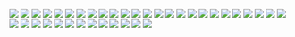 ![](https://kunusoft.com/slides/ciencia_datos/3regre/Diapositiva00.JPG)
![](https://kunusoft.com/slides/ciencia_datos/3regre/Diapositiva01.JPG)
![](https://kunusoft.com/slides/ciencia_datos/3regre/Diapositiva02.JPG)
![](https://kunusoft.com/slides/ciencia_datos/3regre/Diapositiva03.JPG)
![](https://kunusoft.com/slides/ciencia_datos/3regre/Diapositiva04.JPG)
![](https://kunusoft.com/slides/ciencia_datos/3regre/Diapositiva05.JPG)
![](https://kunusoft.com/slides/ciencia_datos/3regre/Diapositiva06.JPG)
![](https://kunusoft.com/slides/ciencia_datos/3regre/Diapositiva07.JPG)
![](https://kunusoft.com/slides/ciencia_datos/3regre/Diapositiva08.JPG)
![](https://kunusoft.com/slides/ciencia_datos/3regre/Diapositiva09.JPG)
![](https://kunusoft.com/slides/ciencia_datos/3regre/Diapositiva10.JPG)
![](https://kunusoft.com/slides/ciencia_datos/3regre/Diapositiva11.JPG)
![](https://kunusoft.com/slides/ciencia_datos/3regre/Diapositiva12.JPG)
![](https://kunusoft.com/slides/ciencia_datos/3regre/Diapositiva13.JPG)
![](https://kunusoft.com/slides/ciencia_datos/3regre/Diapositiva14.JPG)
![](https://kunusoft.com/slides/ciencia_datos/3regre/Diapositiva15.JPG)
![](https://kunusoft.com/slides/ciencia_datos/3regre/Diapositiva16.JPG)
![](https://kunusoft.com/slides/ciencia_datos/3regre/Diapositiva17.JPG)
![](https://kunusoft.com/slides/ciencia_datos/3regre/Diapositiva18.JPG)
![](https://kunusoft.com/slides/ciencia_datos/3regre/Diapositiva19.JPG)
![](https://kunusoft.com/slides/ciencia_datos/3regre/Diapositiva20.JPG)
![](https://kunusoft.com/slides/ciencia_datos/3regre/Diapositiva21.JPG)
![](https://kunusoft.com/slides/ciencia_datos/3regre/Diapositiva22.JPG)
![](https://kunusoft.com/slides/ciencia_datos/3regre/Diapositiva23.JPG)
![](https://kunusoft.com/slides/ciencia_datos/3regre/Diapositiva24.JPG)
![](https://kunusoft.com/slides/ciencia_datos/3regre/Diapositiva25.JPG)
![](https://kunusoft.com/slides/ciencia_datos/3regre/Diapositiva26.JPG)
![](https://kunusoft.com/slides/ciencia_datos/3regre/Diapositiva27.JPG)
![](https://kunusoft.com/slides/ciencia_datos/3regre/Diapositiva28.JPG)
![](https://kunusoft.com/slides/ciencia_datos/3regre/Diapositiva29.JPG)
![](https://kunusoft.com/slides/ciencia_datos/3regre/Diapositiva30.JPG)
![](https://kunusoft.com/slides/ciencia_datos/3regre/Diapositiva31.JPG)
![](https://kunusoft.com/slides/ciencia_datos/3regre/Diapositiva32.JPG)
![](https://kunusoft.com/slides/ciencia_datos/3regre/Diapositiva33.JPG)
![](https://kunusoft.com/slides/ciencia_datos/3regre/Diapositiva34.JPG)
![](https://kunusoft.com/slides/ciencia_datos/3regre/Diapositiva35.JPG)
![](https://kunusoft.com/slides/ciencia_datos/3regre/Diapositiva36.JPG)
![](https://kunusoft.com/slides/ciencia_datos/3regre/Diapositiva37.JPG)